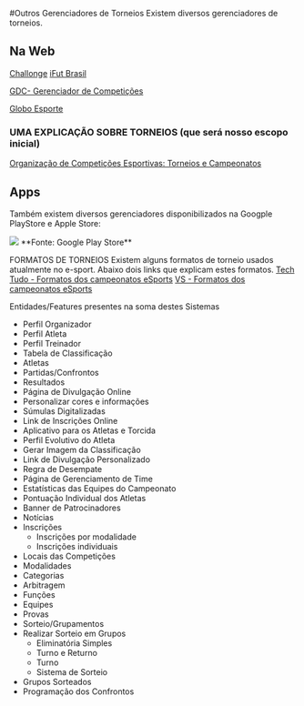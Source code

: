 #Outros Gerenciadores de Torneios
Existem diversos gerenciadores de torneios.

## Na Web

[Challonge](https://challonge.com/pt/dashboard.html)
[iFut Brasil](https://www.ifut.com.br/)

[GDC- Gerenciador de Competições](http://www.gerenciadordecompeticoes.com.br/manualgdc/html/index.html)

[Globo Esporte](https://globoesporte.globo.com/futebol/brasileirao-serie-a/)

### UMA EXPLICAÇÃO SOBRE TORNEIOS (que será nosso escopo inicial)
[Organização de Competições Esportivas: Torneios e Campeonatos](https://www.youtube.com/watch?v=qnE4wbN3id4)

## Apps
Também existem diversos gerenciadores disponibilizados na Googple PlayStore e Apple Store:

<img src="https://github.com/Michael-Lourenco/gerenciadordetorneios/blob/master/imgs/outros-gerenciadores-torneio-800.jpg"/>
**Fonte: Google Play Store**

FORMATOS DE TORNEIOS
Existem alguns formatos de torneio usados atualmente no e-sport. Abaixo dois links que explicam estes formatos.
[Tech Tudo - Formatos dos campeonatos eSports](https://www.techtudo.com.br/listas/2019/01/escalada-e-mata-mata-conheca-os-formatos-dos-campeonatos-nos-esports.ghtml)
[VS - Formatos dos campeonatos eSports](https://vs.com.br/artigo/guia-quais-sao-e-como-funcionam-os-diferentes-formatos-de-campeonatos)

Entidades/Features presentes na soma destes Sistemas
 - Perfil Organizador
 - Perfil Atleta
 - Perfil Treinador
 - Tabela de Classificação
 - Atletas
 - Partidas/Confrontos
 - Resultados
 - Página de Divulgação Online
 - Personalizar cores e informações
 - Súmulas Digitalizadas
 - Link de Inscrições Online
 - Aplicativo para os Atletas e Torcida
 - Perfil Evolutivo do Atleta
 - Gerar Imagem da Classificação
 - Link de Divulgação Personalizado
 - Regra de Desempate
 - Página de Gerenciamento de Time
 - Estatísticas das Equipes do Campeonato
 - Pontuação Individual dos Atletas
 - Banner de Patrocinadores
 - Notícias
 - Inscrições
    - Inscrições por modalidade
    - Inscrições individuais
 - Locais das Competições
 - Modalidades
 - Categorias
 - Arbitragem
 - Funções
 - Equipes
 - Provas
 - Sorteio/Grupamentos
  - Realizar Sorteio em Grupos
    - Eliminatória Simples
    - Turno e Returno
    - Turno
    - Sistema de Sorteio
  - Grupos Sorteados
 - Programação dos Confrontos
 
